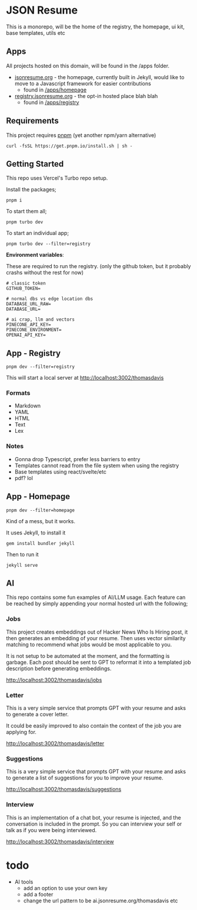 # JSON Resume

This is a monorepo, will be the home of the registry, the homepage, ui kit, base templates, utils etc

## Apps

All projects hosted on this domain, will be found in the /apps folder.

- [jsonresume.org](https://jsonresume.org) - the homepage, currently built in Jekyll, would like to move to a Javascript framework for easier contributions
  - found in [/apps/homepage](https://github.com/jsonresume/jsonresume.org/tree/master/apps/homepage)
- [registry.jsonresume.org](https://registry.jsonresume.org) - the opt-in hosted place blah blah
  - found in [/apps/registry](https://github.com/jsonresume/jsonresume.org/tree/master/apps/registry)

## Requirements

This project requires [pnpm](https://pnpm.io/installation) (yet another npm/yarn alternative)

```
curl -fsSL https://get.pnpm.io/install.sh | sh -
```

## Getting Started

This repo uses Vercel's Turbo repo setup.

Install the packages;

```
pnpm i
```

To start them all;

```
pnpm turbo dev
```

To start an individual app;

```
pnpm turbo dev --filter=registry
```

**Environment variables**:

These are required to run the registry. (only the github token, but it probably crashs without the rest for now)

```
# classic token
GITHUB_TOKEN=

# normal dbs vs edge location dbs
DATABASE_URL_RAW=
DATABASE_URL=

# ai crap, llm and vectors
PINECONE_API_KEY=
PINECONE_ENVIRONMENT=
OPENAI_API_KEY=
```

## App - Registry

```
pnpm dev --filter=registry
```

This will start a local server at [http://localhost:3002/thomasdavis](http://localhost:3002/thomasdavis)

### Formats

- Markdown
- YAML
- HTML
- Text
- Lex

### Notes

- Gonna drop Typescript, prefer less barriers to entry
- Templates cannot read from the file system when using the registry
- Base templates using react/svelte/etc
- pdf? lol

## App - Homepage

```
pnpm dev --filter=homepage
```

Kind of a mess, but it works.

It uses Jekyll, to install it

```
gem install bundler jekyll
```

Then to run it

```
jekyll serve
```

## AI

This repo contains some fun examples of AI/LLM usage. Each feature can be reached by simply appending your normal hosted url with the following;

### Jobs

This project creates embeddings out of Hacker News Who Is Hiring post, it then generates an embedding of your resume. Then uses vector similarity matching to recommend what jobs would be most applicable to you.

It is not setup to be automated at the moment, and the formatting is garbage. Each post should be sent to GPT to reformat it into a templated job description before generating embeddings.

[http://localhost:3002/thomasdavis/jobs](http://localhost:3002/thomasdavis/jobs)

### Letter

This is a very simple service that prompts GPT with your resume and asks to generate a cover letter.

It could be easily improved to also contain the context of the job you are applying for.

[http://localhost:3002/thomasdavis/letter](http://localhost:3002/thomasdavis/letter)

### Suggestions

This is a very simple service that prompts GPT with your resume and asks to generate a list of suggestions for you to improve your resume.

[http://localhost:3002/thomasdavis/suggestions](http://localhost:3002/thomasdavis/suggestions)

### Interview

This is an implementation of a chat bot, your resume is injected, and the conversation is included in the prompt. So you can interview your self or talk as if you were being interviewed.

[http://localhost:3002/thomasdavis/interview](http://localhost:3002/thomasdavis/interview)

# todo

- AI tools
  - add an option to use your own key
  - add a footer
  - change the url pattern to be ai.jsonresume.org/thomasdavis etc
